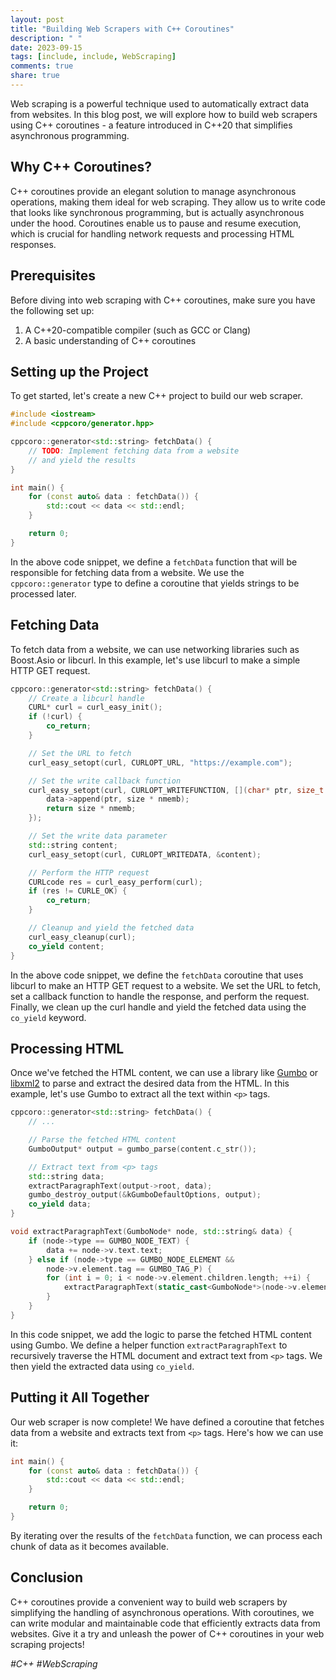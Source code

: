 ```yaml
---
layout: post
title: "Building Web Scrapers with C++ Coroutines"
description: " "
date: 2023-09-15
tags: [include, include, WebScraping]
comments: true
share: true
---
```


Web scraping is a powerful technique used to automatically extract data from websites. In this blog post, we will explore how to build web scrapers using C++ coroutines - a feature introduced in C++20 that simplifies asynchronous programming.

## Why C++ Coroutines?

C++ coroutines provide an elegant solution to manage asynchronous operations, making them ideal for web scraping. They allow us to write code that looks like synchronous programming, but is actually asynchronous under the hood. Coroutines enable us to pause and resume execution, which is crucial for handling network requests and processing HTML responses.

## Prerequisites

Before diving into web scraping with C++ coroutines, make sure you have the following set up:

1. A C++20-compatible compiler (such as GCC or Clang)
2. A basic understanding of C++ coroutines

## Setting up the Project

To get started, let's create a new C++ project to build our web scraper.

```cpp
#include <iostream>
#include <cppcoro/generator.hpp>

cppcoro::generator<std::string> fetchData() {
    // TODO: Implement fetching data from a website
    // and yield the results
}

int main() {
    for (const auto& data : fetchData()) {
        std::cout << data << std::endl;
    }

    return 0;
}
```

In the above code snippet, we define a `fetchData` function that will be responsible for fetching data from a website. We use the `cppcoro::generator` type to define a coroutine that yields strings to be processed later. 

## Fetching Data

To fetch data from a website, we can use networking libraries such as Boost.Asio or libcurl. In this example, let's use libcurl to make a simple HTTP GET request.

```cpp
cppcoro::generator<std::string> fetchData() {
    // Create a libcurl handle
    CURL* curl = curl_easy_init();
    if (!curl) {
        co_return;
    }

    // Set the URL to fetch
    curl_easy_setopt(curl, CURLOPT_URL, "https://example.com");

    // Set the write callback function
    curl_easy_setopt(curl, CURLOPT_WRITEFUNCTION, [](char* ptr, size_t size, size_t nmemb, std::string* data) {
        data->append(ptr, size * nmemb);
        return size * nmemb;
    });

    // Set the write data parameter
    std::string content;
    curl_easy_setopt(curl, CURLOPT_WRITEDATA, &content);

    // Perform the HTTP request
    CURLcode res = curl_easy_perform(curl);
    if (res != CURLE_OK) {
        co_return;
    }

    // Cleanup and yield the fetched data
    curl_easy_cleanup(curl);
    co_yield content;
}
```

In the above code snippet, we define the `fetchData` coroutine that uses libcurl to make an HTTP GET request to a website. We set the URL to fetch, set a callback function to handle the response, and perform the request. Finally, we clean up the curl handle and yield the fetched data using the `co_yield` keyword.

## Processing HTML

Once we've fetched the HTML content, we can use a library like [Gumbo](https://github.com/google/gumbo-parser) or [libxml2](http://www.xmlsoft.org/) to parse and extract the desired data from the HTML. In this example, let's use Gumbo to extract all the text within `<p>` tags.

```cpp
cppcoro::generator<std::string> fetchData() {
    // ...

    // Parse the fetched HTML content
    GumboOutput* output = gumbo_parse(content.c_str());

    // Extract text from <p> tags
    std::string data;
    extractParagraphText(output->root, data);
    gumbo_destroy_output(&kGumboDefaultOptions, output);
    co_yield data;
}

void extractParagraphText(GumboNode* node, std::string& data) {
    if (node->type == GUMBO_NODE_TEXT) {
        data += node->v.text.text;
    } else if (node->type == GUMBO_NODE_ELEMENT &&
        node->v.element.tag == GUMBO_TAG_P) {
        for (int i = 0; i < node->v.element.children.length; ++i) {
            extractParagraphText(static_cast<GumboNode*>(node->v.element.children.data[i]), data);
        }
    }
}
```

In this code snippet, we add the logic to parse the fetched HTML content using Gumbo. We define a helper function `extractParagraphText` to recursively traverse the HTML document and extract text from `<p>` tags. We then yield the extracted data using `co_yield`.

## Putting it All Together

Our web scraper is now complete! We have defined a coroutine that fetches data from a website and extracts text from `<p>` tags. Here's how we can use it:

```cpp
int main() {
    for (const auto& data : fetchData()) {
        std::cout << data << std::endl;
    }

    return 0;
}
```

By iterating over the results of the `fetchData` function, we can process each chunk of data as it becomes available.

## Conclusion

C++ coroutines provide a convenient way to build web scrapers by simplifying the handling of asynchronous operations. With coroutines, we can write modular and maintainable code that efficiently extracts data from websites. Give it a try and unleash the power of C++ coroutines in your web scraping projects!

*#C++ #WebScraping*
